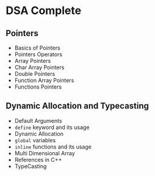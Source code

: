 # DSA Complete

## Pointers

- Basics of Pointers
- Pointers Operators
- Array Pointers
- Char Array Pointers
- Double Pointers
- Function Array Pointers
- Functions Pointers

## Dynamic Allocation and Typecasting

- Default Arguments
- `define` keyword and its usage
- Dynamic Allocation
- `global` variables
- `inline` functions and its usage
- Multi Dimensional Array
- References in C++
- TypeCasting

